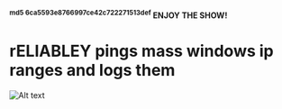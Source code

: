 #### <SUP>md5 6ca5593e8766997ce42c722271513def</SUP> ENJOY THE SHOW!
# rELIABLEY pings mass windows ip ranges and logs them

![Alt text](/posts/path/to/img.jpg "Optional title")

